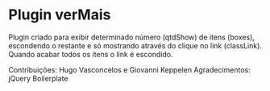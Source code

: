 Plugin verMais
=============

Plugin criado para exibir determinado número (qtdShow) de itens (boxes), escondendo o restante e só mostrando através do clique no link (classLink). Quando acabar todos os itens o link é escondido.

Contribuições: Hugo Vasconcelos e Giovanni Keppelen
Agradecimentos: jQuery Boilerplate
